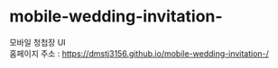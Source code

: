 # mobile-wedding-invitation-
모바일 청첩장 UI <br>
홈페이지 주소 : https://dmstj3156.github.io/mobile-wedding-invitation-/
